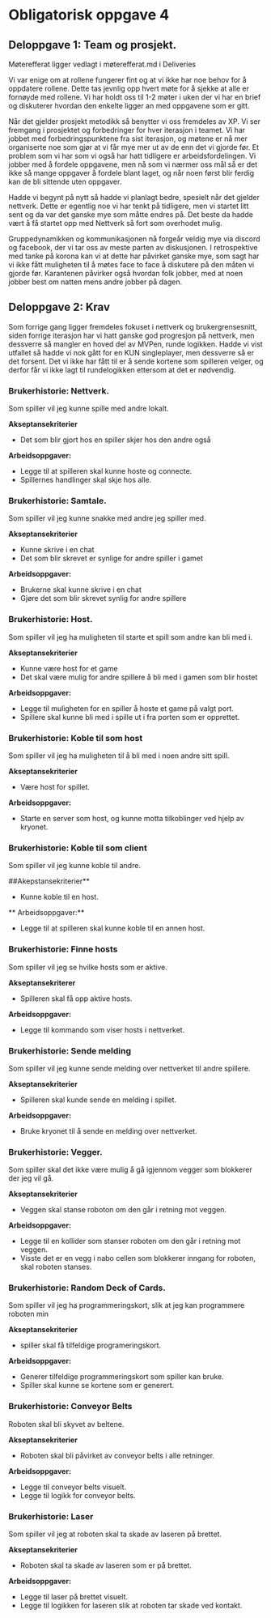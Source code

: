 # Obligatorisk oppgave 4
## Deloppgave 1: Team og prosjekt.

Møterefferat ligger vedlagt i møterefferat.md i Deliveries

Vi var enige om at rollene fungerer fint og at vi ikke har noe behov for å oppdatere rollene. Dette tas jevnlig opp hvert møte for å sjekke at alle er fornøyde med rollene. Vi har holdt oss til 1-2 møter i uken der vi har en brief og diskuterer hvordan den enkelte ligger an med oppgavene som er gitt. 

Når det gjelder prosjekt metodikk så benytter vi oss fremdeles av XP. Vi ser fremgang i prosjektet og forbedringer for hver iterasjon i teamet. Vi har jobbet med forbedringspunktene fra sist iterasjon, og møtene er nå mer organiserte noe som gjør at vi får mye mer ut av de enn det vi gjorde før.
Et problem som vi har som vi også har hatt tidligere er arbeidsfordelingen. Vi jobber med å fordele oppgavene, men nå som vi nærmer oss mål så er det ikke så mange oppgaver å fordele blant laget, og når noen først blir ferdig kan de bli sittende uten oppgaver. 

Hadde vi begynt på nytt så hadde vi planlagt bedre, spesielt når det gjelder nettverk. Dette er egentlig noe vi har tenkt på tidligere, men vi startet litt sent og da var det ganske mye som måtte endres på. Det beste da hadde vært å få startet opp med Nettverk så fort som overhodet mulig.

Gruppedynamikken og kommunikasjonen nå forgeår veldig mye via discord og facebook, der vi tar oss av meste parten av diskusjonen. I retrospektive med tanke på korona kan vi at dette har påvirket ganske mye,
som sagt har vi ikke fått muligheten til å møtes face to face å diskutere på den måten vi gjorde før. Karantenen påvirker også hvordan folk jobber, med at noen jobber best om natten mens andre jobber på dagen.

## Deloppgave 2: Krav
Som forrige gang ligger fremdeles fokuset i nettverk og brukergrensesnitt, siden forrige iterasjon har vi hatt ganske god progresjon på nettverk, men dessverre så mangler en hoved del av MVPen, runde logikken. Hadde vi vist utfallet så hadde vi nok gått for en KUN singleplayer, men dessverre så er det forsent. Det vi ikke har fått til er å sende kortene som spilleren velger, og derfor får vi ikke lagt til rundelogikken ettersom at det er nødvendig.

### Brukerhistorie: Nettverk.
Som spiller vil jeg kunne spille med andre lokalt.

**Akseptansekriterier**
* Det som blir gjort hos en spiller skjer hos den andre også

**Arbeidsoppgaver:**
* Legge til at spilleren skal kunne hoste og connecte.
* Spillernes handlinger skal skje hos alle.

### Brukerhistorie: Samtale.
Som spiller vil jeg kunne snakke med andre jeg spiller med.

**Akseptansekriterier**
* Kunne skrive i en chat
* Det som blir skrevet er synlige for andre spiller i gamet

**Arbeidsoppgaver:**
* Brukerne skal kunne skrive i en chat
* Gjøre det som blir skrevet synlig for andre spillere

### Brukerhistorie: Host.
Som spiller vil jeg ha muligheten til starte et spill som andre kan bli med i.

**Akseptansekriterier**
* Kunne være host for et game
* Det skal være mulig for andre spillere å bli med i gamen som blir hostet

**Arbeidsoppgaver:**
* Legge til muligheten for en spiller å hoste et game på valgt port.
* Spillere skal kunne bli med i spille ut i fra porten som er opprettet.

### Brukerhistorie: Koble til som host
Som spiller vil jeg ha muligheten til å bli med i noen andre sitt spill.

**Akseptansekriterier**
* Være host for spillet.

**Arbeidsoppgaver:**
* Starte en server som host, og kunne motta tilkoblinger ved hjelp av kryonet.

### Brukerhistorie: Koble til som client
Som spiller vil jeg kunne koble til andre.

##Akepstansekriterier**
* Kunne koble til en host.

** Arbeidsoppgaver:**
* Legge til at spilleren skal kunne koble til en annen host.

### Brukerhistorie: Finne hosts 
Som spiller vil jeg se hvilke hosts som er aktive.

**Akseptansekriterer**
* Spilleren skal få opp aktive hosts.

**Arbeidsoppgaver:**
* Legge til kommando som viser hosts i nettverket.

### Brukerhistorie: Sende melding
Som spiller vil jeg kunne sende melding over nettverket til andre spillere.

**Akseptansekriterier**
* Spilleren skal kunde sende en melding i spillet.

**Arbeidsoppgaver:**
* Bruke kryonet til å sende en melding over nettverket. 

### Brukerhistorie: Vegger.
Som spiller skal det ikke være mulig å gå igjennom vegger som blokkerer der jeg vil gå.

**Akseptansekriterier**
* Veggen skal stanse roboton om den går i retning mot veggen.

**Arbeidsoppgaver:**
* Legge til en kollider som stanser roboten om den går i retning mot veggen.
* Visste det er en vegg i nabo cellen som blokkerer inngang for roboten, skal roboten stanses.

### Brukerhistorie: Random Deck of Cards.
Som spiller vil jeg ha programmeringskort, slik at jeg kan programmere roboten min

**Akseptansekriterier**
* spiller skal få tilfeldige programeringskort.

**Arbeidsoppgaver:**
* Generer tilfeldige programmeringskort  som spiller kan bruke.
* Spiller skal kunne se kortene som er generert.

### Brukerhistorie: Conveyor Belts
Roboten skal bli skyvet av beltene.

**Akseptansekriterier**
* Roboten skal bli påvirket av conveyor belts i alle retninger.

**Arbeidsoppgaver:**
* Legge til conveyor belts visuelt.
* Legge til logikk for conveyor belts.


### Brukerhistorie: Laser
Som spiller vil jeg at roboten skal ta skade av laseren på brettet.

**Akseptansekriterier**
* Roboten skal ta skade av laseren som er på brettet.

**Arbeidsoppgaver:**
* Legge til laser på brettet visuelt.
* Legge til logikken for laseren slik at roboten tar skade ved kontakt.

